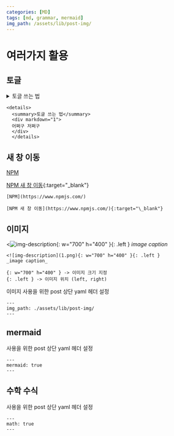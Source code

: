 ```yaml
---
categories: [MD]
tags: [md, grammar, mermaid]
img_path: /assets/lib/post-img/
---
```


# 여러가지 활용

## 토글

  <details>
  <summary>토글 쓰는 법</summary>
  <div markdown="1">
  어쩌구 저쩌구
  </div>
  </details>

```
<details>
  <summary>토글 쓰는 법</summary>
  <div markdown="1">
  어쩌구 저쩌구
  </div>
  </details>
```

## 새 창 이동

[NPM](https://www.npmjs.com/)

[NPM 새 창 이동](https://www.npmjs.com/){:target="\_blank"}

```
[NPM](https://www.npmjs.com/)

[NPM 새 창 이동](https://www.npmjs.com/){:target="\_blank"}
```

## 이미지

<![img-description](1.png){: w="700" h="400" }{: .left }
_image caption_

```
<![img-description](1.png){: w="700" h="400" }{: .left }
_image caption_

{: w="700" h="400" } -> 이미지 크기 지정
{: .left } -> 이미지 위치 (left, right)
```

이미지 사용을 위한 post 상단 yaml 헤더 설정

```
---
img_path: ./assets/lib/post-img/
---
```

## mermaid

사용을 위한 post 상단 yaml 헤더 설정

```
---
mermaid: true
---
```

## 수학 수식

사용을 위한 post 상단 yaml 헤더 설정

```
---
math: true
---
```
